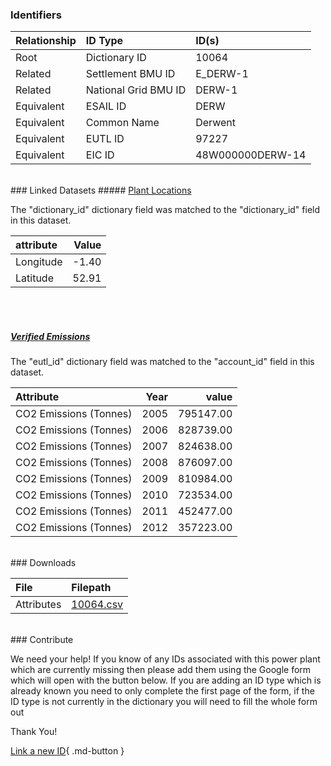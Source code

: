 ### Identifiers

| Relationship   | ID Type              | ID(s)            |
|:---------------|:---------------------|:-----------------|
| Root           | Dictionary ID        | 10064            |
| Related        | Settlement BMU ID    | E_DERW-1         |
| Related        | National Grid BMU ID | DERW-1           |
| Equivalent     | ESAIL ID             | DERW             |
| Equivalent     | Common Name          | Derwent          |
| Equivalent     | EUTL ID              | 97227            |
| Equivalent     | EIC ID               | 48W000000DERW-14 |

<br>
### Linked Datasets
##### <a href="https://osuked.github.io/Power-Station-Dictionary/datasets/plant-locations">Plant Locations</a>



The "dictionary_id" dictionary field was matched to the "dictionary_id" field in this dataset.

| attribute   |   Value |
|:------------|--------:|
| Longitude   |   -1.40 |
| Latitude    |   52.91 |

<br><br>
##### <a href="https://osuked.github.io/Power-Station-Dictionary/datasets/verified-emissions">Verified Emissions</a>



The "eutl_id" dictionary field was matched to the "account_id" field in this dataset.

| Attribute              |   Year |     value |
|:-----------------------|-------:|----------:|
| CO2 Emissions (Tonnes) |   2005 | 795147.00 |
| CO2 Emissions (Tonnes) |   2006 | 828739.00 |
| CO2 Emissions (Tonnes) |   2007 | 824638.00 |
| CO2 Emissions (Tonnes) |   2008 | 876097.00 |
| CO2 Emissions (Tonnes) |   2009 | 810984.00 |
| CO2 Emissions (Tonnes) |   2010 | 723534.00 |
| CO2 Emissions (Tonnes) |   2011 | 452477.00 |
| CO2 Emissions (Tonnes) |   2012 | 357223.00 |


<br>
### Downloads


| File       | Filepath                                                                              |
|:-----------|:--------------------------------------------------------------------------------------|
| Attributes | [10064.csv](https://osuked.github.io/Power-Station-Dictionary/object_attrs/10064.csv) |


<br>
### Contribute

We need your help! If you know of any IDs associated with this power plant which are currently missing then please add them using the Google form which will open with the button below. If you are adding an ID type which is already known you need to only complete the first page of the form, if the ID type is not currently in the dictionary you will need to fill the whole form out

Thank You!

[Link a new ID](https://docs.google.com/forms/d/e/1FAIpQLSc5jRsQ7NgiLLXbwo9PUdwTQyuqbRwThltG56-o6NVSe7E_nw/viewform?usp=pp_url&entry.251912331=10064){ .md-button }